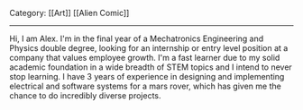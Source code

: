 Category: [[Art]] [[Alien Comic]]
___
Hi, I am Alex. I'm in the final year of a Mechatronics Engineering and Physics double degree, looking for an internship or entry level position at a company that values employee growth. I'm a fast learner due to my solid academic foundation in a wide breadth of STEM topics and I intend to never stop learning. I have 3 years of experience in designing and implementing electrical and software systems for a mars rover, which has given me the chance to do incredibly diverse projects.